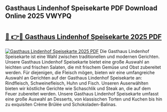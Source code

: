 ## Gasthaus Lindenhof Speisekarte PDF Download Online 2025 VWYPQ

# <h2><a href="http://gcazif.nevu.top/?p=Gasthaus+Lindenhof+Speisekarte">🔗 👉🔴 Gasthaus Lindenhof Speisekarte 2025 PDF</a></h2>

[![Gasthaus Lindenhof Speisekarte 2025 PDF](https://i.imgur.com/dBaPXMq.png)](http://gcazif.nevu.top/?p=Gasthaus+Lindenhof+Speisekarte)
Die Gasthaus Lindenhof Speisekarte ist eine Wahl zwischen traditionellen und modernen Gerichten. Unsere Gasthaus Lindenhof Speisekarte bietet eine große Auswahl an leichten und frischen Salaten, die mit frischem Gemüse und Obst zubereitet werden. Für diejenigen, die Fleisch mögen, bieten wir eine umfangreiche Auswahl an Gerichten auf der Gasthaus Lindenhof Speisekarte an: Rindfleisch, Schweinefleisch, Huhn und Fisch. Unseren Auserwählten bieten wir köstliche Gerichte wie Schaschlik und Steak an, die auf dem Feuer zubereitet werden. Unsere Gasthaus Lindenhof Speisekarte umfasst eine große Auswahl an Desserts, von klassischen Torten und Kuchen bis hin zu exquisiten Crème Brûlée und Schokoladen-Balinas.

